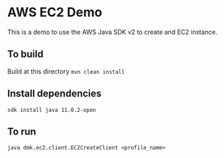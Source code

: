 # AWS EC2 Demo
This is a demo to use the AWS Java SDK v2 to create and EC2 instance.

## To build

Build at this directory
`mvn clean install`

## Install dependencies
```
sdk install java 11.0.2-open
```

## To run

```
java dmk.ec2.client.EC2CreateClient <profile_name>
```
